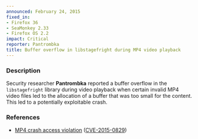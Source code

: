 ```yaml
---
announced: February 24, 2015
fixed_in:
- Firefox 36
- SeaMonkey 2.33
- Firefox OS 2.2
impact: Critical
reporter: Pantrombka
title: Buffer overflow in libstagefright during MP4 video playback
---
```


<h3>Description</h3>

<p>Security researcher <strong>Pantrombka</strong> reported a buffer overflow
in the <code>libstagefright</code> library during video playback when certain
invalid MP4 video files led to the allocation of a buffer that was too small for
the content. This led to a potentially exploitable crash.
</p>

<h3>References</h3>

<ul>
  <li><a href="https://bugzilla.mozilla.org/show_bug.cgi?id=1128939">
        MP4 crash access violation</a>
(<a href="http://cve.mitre.org/cgi-bin/cvename.cgi?name=CVE-2015-0829"
class="ex-ref">CVE-2015-0829</a>)</li>
</ul>



